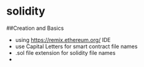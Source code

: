 # solidity

##Creation and Basics
  - using https://remix.ethereum.org/ IDE
  - use Capital Letters for smart contract file names
  - .sol file extension for solidity file names
  - 